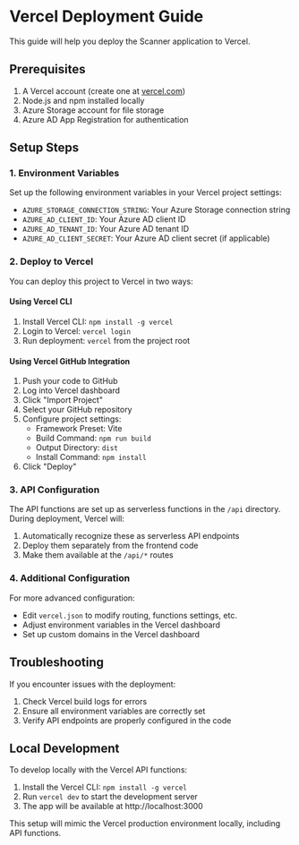 # Vercel Deployment Guide

This guide will help you deploy the Scanner application to Vercel.

## Prerequisites

1. A Vercel account (create one at [vercel.com](https://vercel.com))
2. Node.js and npm installed locally
3. Azure Storage account for file storage
4. Azure AD App Registration for authentication

## Setup Steps

### 1. Environment Variables

Set up the following environment variables in your Vercel project settings:

- `AZURE_STORAGE_CONNECTION_STRING`: Your Azure Storage connection string
- `AZURE_AD_CLIENT_ID`: Your Azure AD client ID
- `AZURE_AD_TENANT_ID`: Your Azure AD tenant ID
- `AZURE_AD_CLIENT_SECRET`: Your Azure AD client secret (if applicable)

### 2. Deploy to Vercel

You can deploy this project to Vercel in two ways:

#### Using Vercel CLI

1. Install Vercel CLI: `npm install -g vercel`
2. Login to Vercel: `vercel login`
3. Run deployment: `vercel` from the project root

#### Using Vercel GitHub Integration

1. Push your code to GitHub
2. Log into Vercel dashboard
3. Click "Import Project"
4. Select your GitHub repository
5. Configure project settings:
   - Framework Preset: Vite
   - Build Command: `npm run build`
   - Output Directory: `dist`
   - Install Command: `npm install`
6. Click "Deploy"

### 3. API Configuration

The API functions are set up as serverless functions in the `/api` directory. During deployment, Vercel will:

1. Automatically recognize these as serverless API endpoints
2. Deploy them separately from the frontend code
3. Make them available at the `/api/*` routes

### 4. Additional Configuration

For more advanced configuration:

- Edit `vercel.json` to modify routing, functions settings, etc.
- Adjust environment variables in the Vercel dashboard
- Set up custom domains in the Vercel dashboard

## Troubleshooting

If you encounter issues with the deployment:

1. Check Vercel build logs for errors
2. Ensure all environment variables are correctly set
3. Verify API endpoints are properly configured in the code

## Local Development

To develop locally with the Vercel API functions:

1. Install the Vercel CLI: `npm install -g vercel`
2. Run `vercel dev` to start the development server
3. The app will be available at http://localhost:3000

This setup will mimic the Vercel production environment locally, including API functions.
